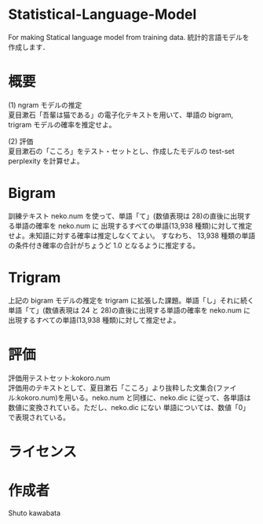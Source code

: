 # Statistical-Language-Model
For making Statical language model from training data. 統計的言語モデルを作成します．

# 概要
(1) ngram モデルの推定<br>
夏目漱石「吾輩は猫である」の電子化テキストを用いて、単語の bigram, trigram モデルの確率を推定せよ。<br>

(2) 評価<br>
夏目漱石の「こころ」をテスト・セットとし、作成したモデルの test-set perplexity を計算せよ。<br>

# Bigram
訓練テキスト neko.num を使って、単語「て」(数値表現は 28)の直後に出現する単語の確率を neko.num に
出現するすべての単語(13,938 種類)に対して推定せよ。未知語に対する確率は推定しなくてよい。
すなわち、 13,938 種類の単語の条件付き確率の合計がちょうど 1.0 となるように推定する。

# Trigram
上記の bigram モデルの推定を trigram に拡張した課題。単語「し」それに続く単語「て」(数値表現は 24
と 28)の直後に出現する単語の確率を neko.num に出現するすべての単語(13,938 種類)に対して推定せよ。

# 評価
評価用テストセット:kokoro.num<br>
評価用のテキストとして、夏目漱石「こころ」より抜粋した文集合(ファイル:kokoro.num)を用いる。neko.num と同様に、neko.dic に従って、各単語は数値に変換されている。ただし、neko.dic にない 単語については、数値「0」で表現されている。

# ライセンス

# 作成者
Shuto kawabata
